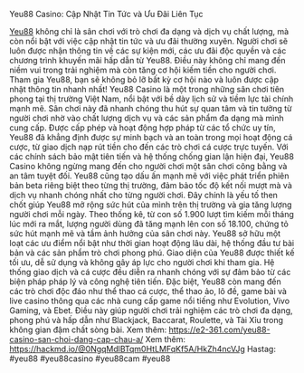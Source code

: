 Yeu88 Casino: Cập Nhật Tin Tức và Ưu Đãi Liên Tục

[Yeu88](https://e2-361.com/) không chỉ là sân chơi với trò chơi đa dạng và dịch vụ chất lượng, mà còn nổi bật với việc cập nhật tin tức và ưu đãi thường xuyên. Người chơi sẽ luôn được nhận thông tin về các sự kiện mới, các ưu đãi độc quyền và các chương trình khuyến mãi hấp dẫn từ Yeu88. Điều này không chỉ mang đến niềm vui trong trải nghiệm mà còn tăng cơ hội kiếm tiền cho người chơi. Tham gia Yeu88, bạn sẽ không bỏ lỡ bất kỳ cơ hội nào và luôn được cập nhật thông tin nhanh nhất!
Yeu88 Casino là một trong những sân chơi tiên phong tại thị trường Việt Nam, nổi bật với bề dày lịch sử và tiềm lực tài chính mạnh mẽ. Sân chơi này đã nhanh chóng thu hút sự quan tâm và tin tưởng từ người chơi nhờ vào chất lượng dịch vụ và các sản phẩm đa dạng mà mình cung cấp. Được cấp phép và hoạt động hợp pháp từ các tổ chức uy tín, Yeu88 đã khẳng định được sự minh bạch và an toàn trong mọi hoạt động cá cược, từ giao dịch nạp rút tiền cho đến các trò chơi cá cược trực tuyến. Với các chính sách bảo mật tiên tiến và hệ thống chống gian lận hiện đại, Yeu88 Casino không ngừng mang đến cho người chơi một sân chơi công bằng và an tâm tuyệt đối. Yeu88 cũng tạo dấu ấn mạnh mẽ với việc phát triển phiên bản beta riêng biệt theo từng thị trường, đảm bảo tốc độ kết nối mượt mà và dịch vụ nhanh chóng nhất cho từng người chơi. Đây chính là yếu tố then chốt giúp Yeu88 mở rộng sức hút của mình trên thị trường và gia tăng lượng người chơi mỗi ngày. Theo thống kê, từ con số 1.900 lượt tìm kiếm mỗi tháng lúc mới ra mắt, lượng người dùng đã tăng mạnh lên con số 18.100, chứng tỏ sức hút mạnh mẽ và tầm ảnh hưởng của sân chơi này.
Yeu88 sở hữu một loạt các ưu điểm nổi bật như thời gian hoạt động lâu dài, hệ thống đầu tư bài bản và các sản phẩm trò chơi phong phú. Giao diện của Yeu88 được thiết kế tối ưu, dễ sử dụng và không gây áp lực cho người chơi khi tham gia. Hệ thống giao dịch và cá cược đều diễn ra nhanh chóng với sự đảm bảo từ các biện pháp pháp lý và công nghệ tiên tiến. Đặc biệt, Yeu88 còn mang đến các trò chơi độc đáo như thể thao cá cược, thể thao ảo, lô đề, game bài và live casino thông qua các nhà cung cấp game nổi tiếng như Evolution, Vivo Gaming, và Ebet. Điều này giúp người chơi trải nghiệm các trò chơi đa dạng, phong phú và hấp dẫn như Blackjack, Baccarat, Roulette, và Tài Xỉu trong không gian đậm chất sòng bài.
Xem thêm: https://e2-361.com/yeu88-casino-san-choi-dang-cap-chau-a/
Xem thêm: https://hackmd.io/@0NgqMdlBTqm0HtLMFqKf5A/HkZh4ncVJg
Hastag: #yeu88 #yeu88casino #yeu88cam #yeu88

